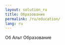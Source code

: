 ```yaml
---
layout: solution_ru
title: Образование
permalink: /ru/education/
lang: ru
---
```

Об Альт Образование
